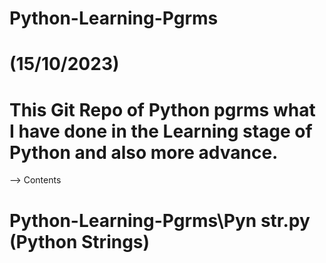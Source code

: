 # Python-Learning-Pgrms

# (15/10/2023)
# This Git Repo of Python pgrms what I have done in the Learning stage of Python and also more advance. 

--> Contents

# Python-Learning-Pgrms\Pyn str.py (Python Strings)